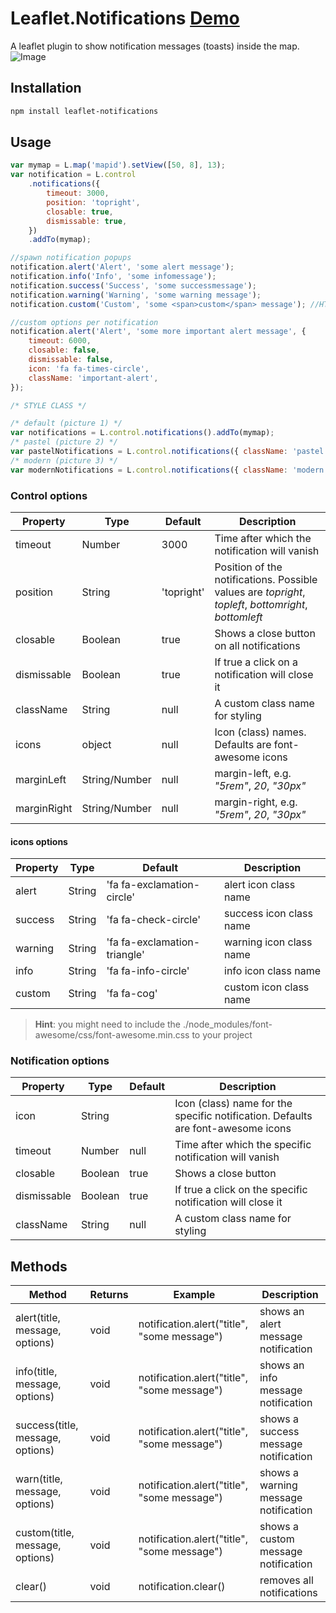# Leaflet.Notifications [Demo](http://leaflet-notifications.manuel-ri.de/)

A leaflet plugin to show notification messages (toasts) inside the map.
![Image](https://gitlab.com/manuel.richter95/leaflet.notifications/-/raw/master/doc/leaflet-notifications.PNG)

## Installation

```bash
npm install leaflet-notifications
```

## Usage

```javascript
var mymap = L.map('mapid').setView([50, 8], 13);
var notification = L.control
    .notifications({
        timeout: 3000,
        position: 'topright',
        closable: true,
        dismissable: true,
    })
    .addTo(mymap);

//spawn notification popups
notification.alert('Alert', 'some alert message');
notification.info('Info', 'some infomessage');
notification.success('Success', 'some successmessage');
notification.warning('Warning', 'some warning message');
notification.custom('Custom', 'some <span>custom</span> message'); //HTML works for every notification, not only custom()

//custom options per notification
notification.alert('Alert', 'some more important alert message', {
    timeout: 6000,
    closable: false,
    dismissable: false,
    icon: 'fa fa-times-circle',
    className: 'important-alert',
});

/* STYLE CLASS */

/* default (picture 1) */
var notifications = L.control.notifications().addTo(mymap);
/* pastel (picture 2) */
var pastelNotifications = L.control.notifications({ className: 'pastel' }).addTo(mymap);
/* modern (picture 3) */
var modernNotifications = L.control.notifications({ className: 'modern' }).addTo(mymap);
```

### Control options

| Property    | Type          | Default    | Description                                                                                           |
| ----------- | ------------- | ---------- | ----------------------------------------------------------------------------------------------------- |
| timeout     | Number        | 3000       | Time after which the notification will vanish                                                         |
| position    | String        | 'topright' | Position of the notifications. Possible values are _topright_, _topleft_, _bottomright_, _bottomleft_ |
| closable    | Boolean       | true       | Shows a close button on all notifications                                                             |
| dismissable | Boolean       | true       | If true a click on a notification will close it                                                       |
| className   | String        | null       | A custom class name for styling                                                                       |
| icons       | object        | null       | Icon (class) names. Defaults are font-awesome icons                                                   |
| marginLeft  | String/Number | null       | margin-left, e.g. _"5rem"_, _20_, _"30px"_                                                            |
| marginRight | String/Number | null       | margin-right, e.g. _"5rem"_, _20_, _"30px"_                                                           |

#### icons options

| Property | Type   | Default                      | Description             |
| -------- | ------ | ---------------------------- | ----------------------- |
| alert    | String | 'fa fa-exclamation-circle'   | alert icon class name   |
| success  | String | 'fa fa-check-circle'         | success icon class name |
| warning  | String | 'fa fa-exclamation-triangle' | warning icon class name |
| info     | String | 'fa fa-info-circle'          | info icon class name    |
| custom   | String | 'fa fa-cog'                  | custom icon class name  |

> **Hint**: you might need to include the ./node_modules/font-awesome/css/font-awesome.min.css to your project

### Notification options

| Property    | Type    | Default | Description                                                                      |
| ----------- | ------- | ------- | -------------------------------------------------------------------------------- |
| icon        | String  |         | Icon (class) name for the specific notification. Defaults are font-awesome icons |
| timeout     | Number  | null    | Time after which the specific notification will vanish                           |
| closable    | Boolean | true    | Shows a close button                                                             |
| dismissable | Boolean | true    | If true a click on the specific notification will close it                       |
| className   | String  | null    | A custom class name for styling                                                  |

## Methods

| Method                           | Returns | Example                                     | Description                          |
| -------------------------------- | ------- | ------------------------------------------- | ------------------------------------ |
| alert(title, message, options)   | void    | notification.alert("title", "some message") | shows an alert message notification  |
| info(title, message, options)    | void    | notification.alert("title", "some message") | shows an info message notification   |
| success(title, message, options) | void    | notification.alert("title", "some message") | shows a success message notification |
| warn(title, message, options)    | void    | notification.alert("title", "some message") | shows a warning message notification |
| custom(title, message, options)  | void    | notification.alert("title", "some message") | shows a custom message notification  |
| clear()                          | void    | notification.clear()                        | removes all notifications            |
